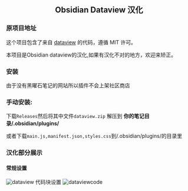<h2 align="center">Obsidian Dataview 汉化</h2>



### 原项目地址

这个项目包含了来自 [dataview](https://github.com/blacksmithgu/obsidian-dataview) 的代码，遵循 MIT 许可。

本项目是Obsidian dataview的汉化,如果有汉化不对的地方，欢迎来矫正。

### 安装

由于没有黑曜石笔记的网站所以插件不会上架社区商店

### 手动安装:

下载`Releases`然后将其中文件`dataview.zip` 解压到 **你的笔记目录/.obsidian/plugins/**

或者下载`main.js,manifest.json,styles.css`到/.obsidian/plugins/的目录里

### 汉化部分展示

#### 常规设置

![dataview](https://github.com/ACodeHX/obsidian-Dataview/assets/127362983/89b1ca46-40ec-489d-8d1f-61dfce918826)
代码块设置
![dataviewcode](https://github.com/ACodeHX/obsidian-Dataview/assets/127362983/1e95bd4d-21e1-4bf0-9e53-bbcb7c6d60b4)
